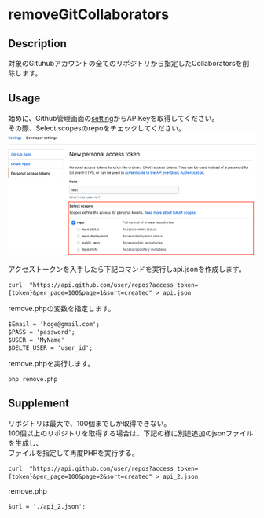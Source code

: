 # removeGitCollaborators

## Description

対象のGituhubアカウントの全てのリポジトリから指定したCollaboratorsを削除します。  

## Usage

始めに、Github管理画面の[setting](https://github.com/settings/tokens)からAPIKeyを取得してください。  
その際、Select scopesのrepoをチェックしてください。  
<img src="./img/img.png" style="width: 650px">  

アクセストークンを入手したら下記コマンドを実行しapi.jsonを作成します。  
```
curl  "https://api.github.com/user/repos?access_token={token}&per_page=100&page=1&sort=created" > api.json
```

remove.phpの変数を指定します。  
```
$Email = 'hoge@gmail.com';
$PASS = 'password';
$USER = 'MyName'
$DELTE_USER = 'user_id';
```

remove.phpを実行します。  
```
php remove.php
```


## Supplement
リポジトリは最大で、100個までしか取得できない。  
100個以上のリポジトリを取得する場合は、下記の様に別途追加のjsonファイルを生成し、  
ファイルを指定して再度PHPを実行する。  
```
curl  "https://api.github.com/user/repos?access_token={token}&per_page=100&page=2&sort=created" > api_2.json
```

remove.php
```
$url = './api_2.json';
```
